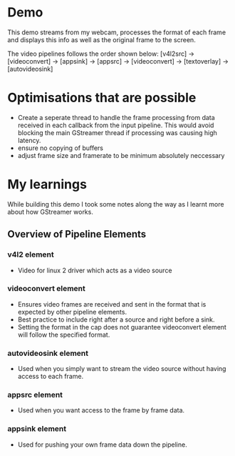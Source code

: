 # Demo
This demo streams from my webcam, processes the format of each frame and displays this info as well as the original frame to the screen.

The video pipelines follows the order shown below:
[v4l2src] -> [videoconvert] -> [appsink] -> [appsrc] -> [videoconvert] -> [textoverlay] -> [autovideosink] 


# Optimisations that are possible
- Create a seperate thread to handle the frame processing from data received in each callback from the input pipeline. This would avoid blocking the main GStreamer thread if processing was causing high latency. 
- ensure no copying of buffers
- adjust frame size and framerate to be minimum absolutely neccessary 


# My learnings

While building this demo I took some notes along the way as I learnt more about how GStreamer works.


## Overview of Pipeline Elements

### v4l2 element
- Video for linux 2 driver which acts as a video source

### videoconvert element
- Ensures video frames are received and sent in the format that is expected by other pipeline elements.
- Best practice to include right after a source and right before a sink.
- Setting the format in the cap does not guarantee videoconvert element will follow the specified format.

### autovideosink element
- Used when you simply want to stream the video source without having access to each frame.

### appsrc element
- Used when you want access to the frame by frame data.

### appsink element
- Used for pushing your own frame data down the pipeline.
